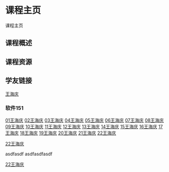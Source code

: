# 课程主页  
课程主页

## 课程概述

## 课程资源

## 学友链接

[王海庆](https://github.com/zptcweb/zptcweb.github.io)  

### 软件151
[01王海庆](https://github.com/zptcweb) [02王海庆](https://github.com/zptcweb) [03王海庆](https://github.com/zptcweb) [04王海庆](https://github.com/zptcweb) [05王海庆](https://github.com/zptcweb) [06王海庆](https://github.com/zptcweb) [07王海庆](https://github.com/zptcweb) [08王海庆](https://github.com/zptcweb) [09王海庆](https://github.com/zptcweb) [10王海庆](https://github.com/zptcweb) [11王海庆](https://github.com/zptcweb) [12王海庆](https://github.com/zptcweb) [13王海庆](https://github.com/zptcweb) [14王海庆](https://github.com/zptcweb) [15王海庆](https://github.com/zptcweb) [16王海庆](https://github.com/zptcweb) [17王海庆](https://github.com/zptcweb) [18王海庆](https://github.com/zptcweb) [19王海庆](https://github.com/zptcweb) [20王海庆](https://github.com/zptcweb) [21王海庆](https://github.com/zptcweb) 
[22王海庆](https://github.com/zptcweb) 

[22王海庆](https://github.com/zptcweb) 

asdfasdf
asdfasdfasdf

[22王海庆](https://github.com/zptcweb) 

